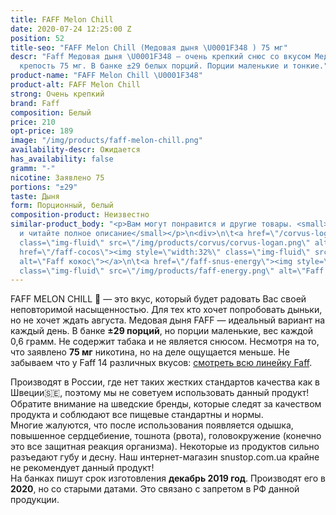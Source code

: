 ```yaml
---
title: FAFF Melon Chill
date: 2020-07-24 12:25:00 Z
position: 52
title-seo: "FAFF Melon Chill (Медовая дыня \U0001F348 ) 75 мг"
descr: "Faff Медовая дыня \U0001F348 — очень крепкий снюс со вкусом Медовой дыни,
  крепость 75 мг. В банке ±29 белых порций. Порции маленькие и тонкие."
product-name: "FAFF Melon Chill \U0001F348"
product-alt: FAFF Melon Chill
strong: Очень крепкий
brand: Faff
composition: Белый
price: 210
opt-price: 189
image: "/img/products/faff-melon-chill.png"
availability-descr: Ожидается
has_availability: false
gramm: "-"
nicotine: Заявлено 75
portions: "±29"
taste: Дыня
form: Порционный, белый
composition-product: Неизвестно
similar-product_body: "<p>Вам могут понравится и другие товары. <small>Жмите на картинки
  и читайте полное описание</small></p>\n<div>\n\t<a href=\"/corvus-logan\"><img style=\"width:32%\"
  class=\"img-fluid\" src=\"/img/products/corvus/corvus-logan.png\" alt=\"Corvus Logan\"></a>\n\t<a
  href=\"/faff-cocos\"><img style=\"width:32%\" class=\"img-fluid\" src=\"/img/products/faff-cocos.png\"
  alt=\"Faff кокос\"></a>\n\t<a href=\"/faff-snus-energy\"><img style=\"width:32%\"
  class=\"img-fluid\" src=\"/img/products/faff-energy.png\" alt=\"Faff Enedry\"></a>\n</div>"
---
```


FAFF MELON CHILL 🍈 — это вкус, который будет радовать Вас своей неповторимой насыщенностью. Для тех кто хочет попробовать дыньки, но не хочет ждать августа. Медовая дыня FAFF — идеальный вариант на каждый день. В банке **±29 порций**, но порции маленькие, вес каждой 0,6 грамм. Не содержит табака и не является снюсом. Несмотря на то, что заявлено **75 мг** никотина, но на деле ощущается меньше.
Не забываем что у Faff 14 различных вкусов: [смотреть всю линейку Faff](/faff).

Производят в России, где нет таких жестких стандартов качества как в Швеции🇸🇪, поэтому мы не советуем использовать данный продукт! Обратите внимание на шведские бренды, которые следят за качеством продукта и соблюдают все пищевые стандартны и нормы.<br>
Многие жалуются, что после использования появляется одышка, повышенное сердцебиение, тошнота (рвота), головокружение (конечно это все защитная реакция организма). Некоторые из продуктов сильно разъедают губу и десну. Наш интернет-магазин snustop.com.ua крайне не рекомендует данный продукт!<br>
На банках пишут срок изготовления **декабрь 2019 год**. Производят его в **2020**, но со старыми датами. Это связано с запретом в РФ данной продукции.